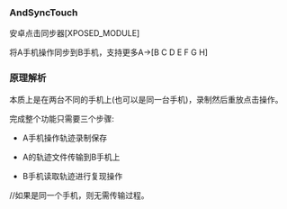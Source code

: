 ### AndSyncTouch

安卓点击同步器[XPOSED_MODULE]

将A手机操作同步到B手机，支持更多A->[B C D E F G H]

### 原理解析

本质上是在两台不同的手机上(也可以是同一台手机)，录制然后重放点击操作。

完成整个功能只需要三个步骤:

- A手机操作轨迹录制保存

- A的轨迹文件传输到B手机上

- B手机读取轨迹进行复现操作

//如果是同一个手机，则无需传输过程。

